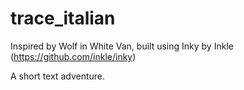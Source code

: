 # trace_italian
Inspired by Wolf in White Van, built using Inky by Inkle (https://github.com/inkle/inky)

A short text adventure.
